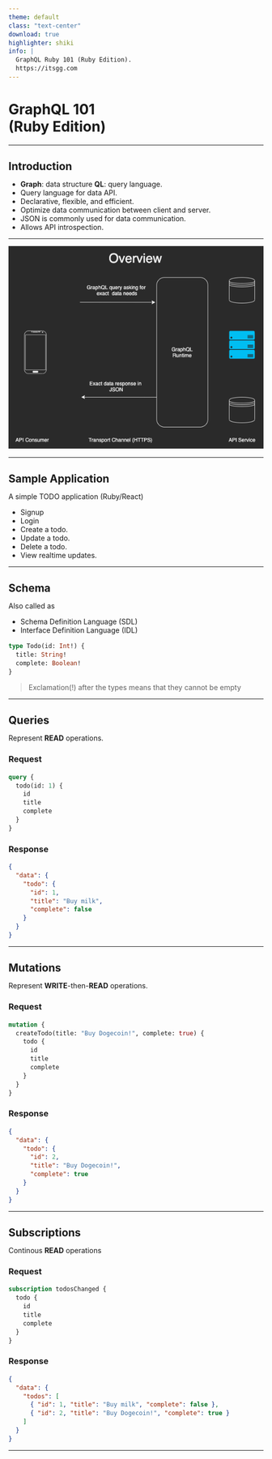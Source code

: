 ```yaml
---
theme: default
class: "text-center"
download: true
highlighter: shiki
info: |
  GraphQL Ruby 101 (Ruby Edition).
  https://itsgg.com
---
```


<!-- markdownlint-disable no-duplicate-header -->
<!-- markdownlint-disable no-inline-html -->

# GraphQL 101 <br /> (Ruby Edition)

---

## Introduction

- **Graph**: data structure **QL**: query language.
- Query language for data API.
- Declarative, flexible, and efficient.
- Optimize data communication between client and server.
- JSON is commonly used for data communication.
- Allows API introspection.

<!--
Don't confuse with Graph Databases.
-->

---

<center>
  <img src="/images/overview.png" GraphQL Overview />
</center>

---

## Sample Application

A simple TODO application (Ruby/React)

- Signup
- Login
- Create a todo.
- Update a todo.
- Delete a todo.
- View realtime updates.

---

## Schema

Also called as

- Schema Definition Language (SDL)
- Interface Definition Language (IDL)

```graphql
type Todo(id: Int!) {
  title: String!
  complete: Boolean!
}
```

> Exclamation(!) after the types means that they cannot be empty

<!--
The Todo model can be looked by with an integer id.
-->

---

## Queries

Represent **READ** operations.

### Request

```graphql
query {
  todo(id: 1) {
    id
    title
    complete
  }
}
```

### Response

```json
{
  "data": {
    "todo": {
      "id": 1,
      "title": "Buy milk",
      "complete": false
    }
  }
}
```

---

## Mutations

Represent **WRITE**-then-**READ** operations.

### Request

```graphql
mutation {
  createTodo(title: "Buy Dogecoin!", complete: true) {
    todo {
      id
      title
      complete
    }
  }
}
```

### Response

```json
{
  "data": {
    "todo": {
      "id": 2,
      "title": "Buy Dogecoin!",
      "complete": true
    }
  }
}
```

---

## Subscriptions

Continous **READ** operations

### Request

```graphql
subscription todosChanged {
  todo {
    id
    title
    complete
  }
}
```

### Response

```json
{
  "data": {
    "todos": [
      { "id": 1, "title": "Buy milk", "complete": false },
      { "id": 2, "title": "Buy Dogecoin!", "complete": true }
    ]
  }
}
```

---

<style style="text/css">
h2 {
  margin-bottom: 0.5em !important;
}
</style>
